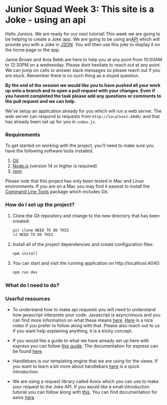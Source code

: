 # Junior Squad Week 3: This site is a Joke - using an api

Hello Juniors. We are ready for our next tutorial! This week we are going to be helping to create a Joke app. We are going to be using an[API](https://www.freecodecamp.org/news/what-is-an-api-in-english-please-b880a3214a82/) which will provide you with a Joke in [JSON](). You will then use this joke to display it on the home page or the app.

Jamie Brown and Ania Bebb are here to help you at any point from 10:00AM to 12:30PM on a wednesday. Please dont hesitate to reach out at any point. We can jump on calls or answer slack messages so please reach out if you are stuck. Remember there is no such thing as a stupid question.

**By the end of the session we would like you to have pushed all your work up onto a branch and to open a pull request with your changes. Even if you havent completed the task please add any questions or comments to the pull request and we can help.**

We've setup an application already for you which will run a web server. The web server can respond to requests from `http://localhost:4040/` and that has already been set up for you in `index.js`.

### Requirements

To get started on working with the project, you'll need to make sure you have the following software tools installed.

1. [Git](https://git-scm.com/)
2. [Node.js](https://nodejs.org/en/) (version 14 or higher is required)
3. [npm](http://npmjs.com/)

Please note that this project has only been tested in Mac and Linux environments. If you are on a Mac you may find it easiest to install the [Command Line Tools](https://developer.apple.com/download/more/) package which includes Git.

### How do I set up the project?

1. Clone the Git repository and change to the new directory that has been created:

   ```bash
   git clone NEED TO DO THIS
   cd NEED TO DO THIS
   ```

2. Install all of the project dependencies and create configuration files:

   ```bash
   npm install
   ```

3. You can start and visit the running application on http://localhost:4040:

   ```bash
   npm run dev
   ```

### What do I need to do?

### Userful resources

- To understand how to make api requests you will need to understand how javascript interprets your code. Javascript is asyncronous and you can find more information on what these means [here](https://blog.logrocket.com/understanding-asynchronous-javascript/). [Here](https://www.youtube.com/watch?v=PoRJizFvM7s) is a nice video if you prefer to follow along with that. Please also reach out to us if you want help explaining anything, it is a tricky concept.

- If you would like a guide to what we have already set up here with express you can follow [this guide](https://expressjs.com/en/starter/installing.html). The documentation for express can be found [here](http://expressjs.com/en/api.html).

- Handlebars is our templating engine that we are using for the views. If you want to learn a bit more about handlebars [here](https://handlebarsjs.com/guide/#what-is-handlebars) is a quick introduction.

- We are using a request library called Axios which you can use to make your request to the Joke API. If you would like a small introduction tutorial you can follow along with [this](https://flaviocopes.com/axios/). You can find documentation for axios [here](https://github.com/axios/axios).
